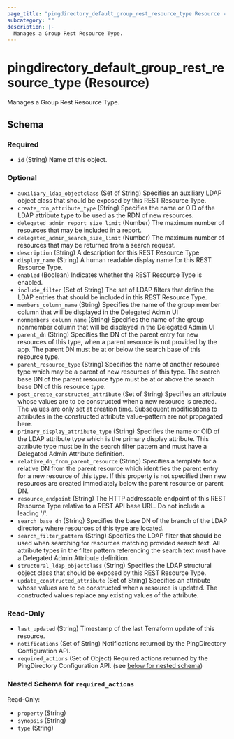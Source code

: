 ```yaml
---
page_title: "pingdirectory_default_group_rest_resource_type Resource - terraform-provider-pingdirectory"
subcategory: ""
description: |-
  Manages a Group Rest Resource Type.
---
```


# pingdirectory_default_group_rest_resource_type (Resource)

Manages a Group Rest Resource Type.



<!-- schema generated by tfplugindocs -->
## Schema

### Required

- `id` (String) Name of this object.

### Optional

- `auxiliary_ldap_objectclass` (Set of String) Specifies an auxiliary LDAP object class that should be exposed by this REST Resource Type.
- `create_rdn_attribute_type` (String) Specifies the name or OID of the LDAP attribute type to be used as the RDN of new resources.
- `delegated_admin_report_size_limit` (Number) The maximum number of resources that may be included in a report.
- `delegated_admin_search_size_limit` (Number) The maximum number of resources that may be returned from a search request.
- `description` (String) A description for this REST Resource Type
- `display_name` (String) A human readable display name for this REST Resource Type.
- `enabled` (Boolean) Indicates whether the REST Resource Type is enabled.
- `include_filter` (Set of String) The set of LDAP filters that define the LDAP entries that should be included in this REST Resource Type.
- `members_column_name` (String) Specifies the name of the group member column that will be displayed in the Delegated Admin UI
- `nonmembers_column_name` (String) Specifies the name of the group nonmember column that will be displayed in the Delegated Admin UI
- `parent_dn` (String) Specifies the DN of the parent entry for new resources of this type, when a parent resource is not provided by the app. The parent DN must be at or below the search base of this resource type.
- `parent_resource_type` (String) Specifies the name of another resource type which may be a parent of new resources of this type. The search base DN of the parent resource type must be at or above the search base DN of this resource type.
- `post_create_constructed_attribute` (Set of String) Specifies an attribute whose values are to be constructed when a new resource is created. The values are only set at creation time. Subsequent modifications to attributes in the constructed attribute value-pattern are not propagated here.
- `primary_display_attribute_type` (String) Specifies the name or OID of the LDAP attribute type which is the primary display attribute. This attribute type must be in the search filter pattern and must have a Delegated Admin Attribute definition.
- `relative_dn_from_parent_resource` (String) Specifies a template for a relative DN from the parent resource which identifies the parent entry for a new resource of this type. If this property is not specified then new resources are created immediately below the parent resource or parent DN.
- `resource_endpoint` (String) The HTTP addressable endpoint of this REST Resource Type relative to a REST API base URL. Do not include a leading '/'.
- `search_base_dn` (String) Specifies the base DN of the branch of the LDAP directory where resources of this type are located.
- `search_filter_pattern` (String) Specifies the LDAP filter that should be used when searching for resources matching provided search text. All attribute types in the filter pattern referencing the search text must have a Delegated Admin Attribute definition.
- `structural_ldap_objectclass` (String) Specifies the LDAP structural object class that should be exposed by this REST Resource Type.
- `update_constructed_attribute` (Set of String) Specifies an attribute whose values are to be constructed when a resource is updated. The constructed values replace any existing values of the attribute.

### Read-Only

- `last_updated` (String) Timestamp of the last Terraform update of this resource.
- `notifications` (Set of String) Notifications returned by the PingDirectory Configuration API.
- `required_actions` (Set of Object) Required actions returned by the PingDirectory Configuration API. (see [below for nested schema](#nestedatt--required_actions))

<a id="nestedatt--required_actions"></a>
### Nested Schema for `required_actions`

Read-Only:

- `property` (String)
- `synopsis` (String)
- `type` (String)


